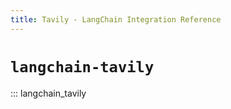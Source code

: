```yaml
---
title: Tavily - LangChain Integration Reference
---
```


# `langchain-tavily`

::: langchain_tavily
